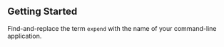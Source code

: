 ## Getting Started

Find-and-replace the term `expend` with the name of your command-line application.


